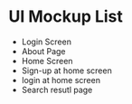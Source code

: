 # UI Mockup List

* Login Screen
* About Page
* Home Screen
* Sign-up at home screen
* login at home screen
* Search resutl page
